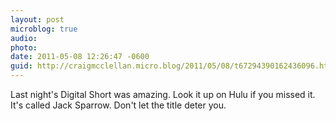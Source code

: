 ```yaml
---
layout: post
microblog: true
audio: 
photo: 
date: 2011-05-08 12:26:47 -0600
guid: http://craigmcclellan.micro.blog/2011/05/08/t67294390162436096.html
---
```

Last night's Digital Short was amazing.  Look it up on Hulu if you missed it.  It's called Jack Sparrow.  Don't let the title deter you.
